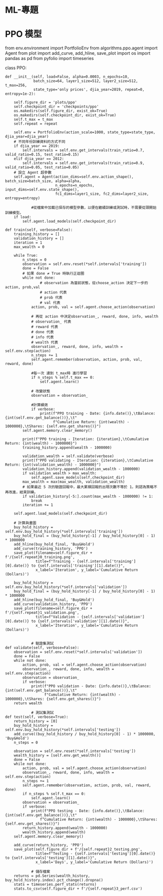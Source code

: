 # ML-專題
# PPO 模型
from env.environment import PortfolioEnv
from algorithms.ppo.agent import Agent
from plot import add_curve, add_hline, save_plot
import os
import pandas as pd
from pyfolio import timeseries


class PPO:

    def __init__(self, load=False, alpha=0.0003, n_epochs=10,
                 batch_size=64, layer1_size=512, layer2_size=512, t_max=256,
                 state_type='only prices', djia_year=2019, repeat=0, entropy=1e-2):

        self.figure_dir = 'plots/ppo'
        self.checkpoint_dir = 'checkpoints/ppo'
        os.makedirs(self.figure_dir, exist_ok=True)
        os.makedirs(self.checkpoint_dir, exist_ok=True)
        self.t_max = t_max
        self.repeat = repeat

        self.env = PortfolioEnv(action_scale=1000, state_type=state_type, djia_year=djia_year)
        # 不同年份訓練資料的方式不同
        if djia_year == 2019:
            self.intervals = self.env.get_intervals(train_ratio=0.7, valid_ratio=0.15, test_ratio=0.15)
        elif djia_year == 2012:
            self.intervals = self.env.get_intervals(train_ratio=0.9, valid_ratio=0.05, test_ratio=0.05)
        # 設立 Agent 超參數
        self.agent = Agent(action_dims=self.env.action_shape(), batch_size=batch_size, alpha=alpha,
                           n_epochs=n_epochs, input_dims=self.env.state_shape(),
                           fc1_dims=layer1_size, fc2_dims=layer2_size, entropy=entropy)
                           
				#從檔案中加載已保存的模型參數，以便在繼續訓練或測試時，不需要從頭開始訓練模型。
        if load:
            self.agent.load_models(self.checkpoint_dir)

    def train(self, verbose=False):
        training_history = []
        validation_history = []
        iteration = 1
        max_wealth = 0

        while True:
            n_steps = 0
            observation = self.env.reset(*self.intervals['training'])
            done = False
            # 如果 done ≠ True 時執行正迴圈
            while not done:
		            # observation 為當前狀態，從choose_action 決定下一步的 action, prob,val
		            # action 代表
		            # prob 代表
		            # val 代表
                action, prob, val = self.agent.choose_action(observation)
                
                # 再從 action 中決定observation_, reward, done, info, wealth
                # observation_ 代表
                # reward 代表
                # done 代表
                # info 代表
                # wealth 代表
                observation_, reward, done, info, wealth = self.env.step(action)
                n_steps += 1
                self.agent.remember(observation, action, prob, val, reward, done)
                
                #每一次 達到 t_max時 進行學習
                if n_steps % self.t_max == 0:
                    self.agent.learn()
                    
                # 改變狀態
                observation = observation_
                
                #計算績效
                if verbose:
                    print(f"PPO training - Date: {info.date()},\tBalance: {int(self.env.get_balance())},\t"
                          f"Cumulative Return: {int(wealth) - 1000000},\tShares: {self.env.get_shares()}")
            self.agent.memory.clear_memory()

            print(f"PPO training - Iteration: {iteration},\tCumulative Return: {int(wealth) - 1000000}")
            training_history.append(wealth - 1000000)

            validation_wealth = self.validate(verbose)
            print(f"PPO validating - Iteration: {iteration},\tCumulative Return: {int(validation_wealth) - 1000000}")
            validation_history.append(validation_wealth - 1000000)
            if validation_wealth > max_wealth:
                self.agent.save_models(self.checkpoint_dir)
            max_wealth = max(max_wealth, validation_wealth)
            # 如果最近 5 次的驗證回報中，最大累積回報的出現次數不等於 1，則認為策略不再改進，結束訓練。
            if validation_history[-5:].count(max_wealth - 1000000) != 1:
                break
            iteration += 1

        self.agent.load_models(self.checkpoint_dir)
        
        # 計算與畫圖
        buy_hold_history = self.env.buy_hold_history(*self.intervals['training'])
        buy_hold_final = (buy_hold_history[-1] / buy_hold_history[0] - 1) * 1000000
        add_hline(buy_hold_final, 'Buy&Hold')
        add_curve(training_history, 'PPO')
        save_plot(filename=self.figure_dir + f'/{self.repeat}0_training.png',
                  title=f"Training - {self.intervals['training'][0].date()} to {self.intervals['training'][1].date()}",
                  x_label='Iteration', y_label='Cumulative Return (Dollars)')

        buy_hold_history = self.env.buy_hold_history(*self.intervals['validation'])
        buy_hold_final = (buy_hold_history[-1] / buy_hold_history[0] - 1) * 1000000
        add_hline(buy_hold_final, 'Buy&Hold')
        add_curve(validation_history, 'PPO')
        save_plot(filename=self.figure_dir + f'/{self.repeat}1_validation.png',
                  title=f"Validation - {self.intervals['validation'][0].date()} to {self.intervals['validation'][1].date()}",
                  x_label='Iteration', y_label='Cumulative Return (Dollars)')
				
				
				# 驗證集測試
    def validate(self, verbose=False):
        observation = self.env.reset(*self.intervals['validation'])
        done = False
        while not done:
            action, prob, val = self.agent.choose_action(observation)
            observation_, reward, done, info, wealth = self.env.step(action)
            observation = observation_
            if verbose:
                print(f"PPO validation - Date: {info.date()},\tBalance: {int(self.env.get_balance())},\t"
                      f"Cumulative Return: {int(wealth) - 1000000},\tShares: {self.env.get_shares()}")
        return wealth
        
				# 測試集測試
    def test(self, verbose=True):
        return_history = [0]
        buy_hold_history = self.env.buy_hold_history(*self.intervals['testing'])
        add_curve((buy_hold_history / buy_hold_history[0] - 1) * 1000000, 'Buy&Hold')
        n_steps = 0

        observation = self.env.reset(*self.intervals['testing'])
        wealth_history = [self.env.get_wealth()]
        done = False
        while not done:
            action, prob, val = self.agent.choose_action(observation)
            observation_, reward, done, info, wealth = self.env.step(action)
            n_steps += 1
            self.agent.remember(observation, action, prob, val, reward, done)
            if n_steps % self.t_max == 0:
                self.agent.learn()
            observation = observation_
            if verbose:
                print(f"PPO testing - Date: {info.date()},\tBalance: {int(self.env.get_balance())},\t"
                    f"Cumulative Return: {int(wealth) - 1000000},\tShares: {self.env.get_shares()}")
            return_history.append(wealth - 1000000)
            wealth_history.append(wealth)
        self.agent.memory.clear_memory()

        add_curve(return_history, 'PPO')
        save_plot(self.figure_dir + f'/{self.repeat}2_testing.png',
                  title=f"Testing - {self.intervals['testing'][0].date()} to {self.intervals['testing'][1].date()}",
                  x_label='Days', y_label='Cumulative Return (Dollars)')
				
				# 儲存檔案
        returns = pd.Series(wealth_history, buy_hold_history.index).pct_change().dropna()
        stats = timeseries.perf_stats(returns)
        stats.to_csv(self.figure_dir + f'/{self.repeat}3_perf.csv')
